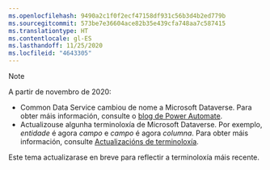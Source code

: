 ```yaml
---
ms.openlocfilehash: 9490a2c1f0f2ecf47158df931c56b3d4b2ed779b
ms.sourcegitcommit: 573be7e36604ace82b35e439cfa748aa7c587415
ms.translationtype: HT
ms.contentlocale: gl-ES
ms.lasthandoff: 11/25/2020
ms.locfileid: "4643305"
---
```

> [!NOTE]
> A partir de novembro de 2020:
>
> - Common Data Service cambiou de nome a Microsoft Dataverse. Para obter máis información, consulte o [blog de Power Automate](https://aka.ms/PAuAppBlog).
> - Actualizouse algunha terminoloxía de Microsoft Dataverse. Por exemplo, *entidade* é agora *campo* e *campo* é agora *columna*. Para obter máis información, consulte [Actualizacións de terminoloxía](https://go.microsoft.com/fwlink/?linkid=2147247).
>
> Este tema actualizarase en breve para reflectir a terminoloxía máis recente.
